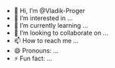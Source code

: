 - 👋 Hi, I’m @Vladik-Proger
- 👀 I’m interested in ...
- 🌱 I’m currently learning ...
- 💞️ I’m looking to collaborate on ...
- 📫 How to reach me ...
- 😄 Pronouns: ...
- ⚡ Fun fact: ...

<!---
Vladik-Proger/Vladik-Proger is a ✨ special ✨ repository because its `README.md` (this file) appears on your GitHub profile.
You can click the Preview link to take a look at your changes.
--->
